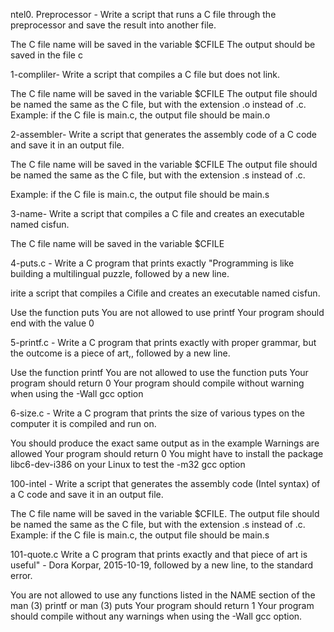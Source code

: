 ntel0. Preprocessor -
Write a script that runs a C file through the preprocessor and save the result into another file.

The C file name will be saved in the variable $CFILE
The output should be saved in the file c

1-compliler-
Write a script that compiles a C file but does not link.

The C file name will be saved in the variable $CFILE
The output file should be named the same as the C file, but with the extension .o instead of .c.
Example: if the C file is main.c, the output file should be main.o

2-assembler-
Write a script that generates the assembly code of a C code and save it in an output file.

The C file name will be saved in the variable $CFILE
The output file should be named the same as the C file, but with the extension .s instead of .c.

Example: if the C file is main.c, the output file should be main.s

3-name-
Write a script that compiles a C file and creates an executable named cisfun.

The C file name will be saved in the variable $CFILE

4-puts.c -
Write a C program that prints exactly "Programming is like building a multilingual puzzle, followed by a new line.

irite a script that compiles a Cifile and creates an executable named cisfun.

Use the function puts
You are not allowed to use printf
Your program should end with the value 0

5-printf.c -
Write a C program that prints exactly with proper grammar, but the outcome is a piece of art,, followed by a new line.

Use the function printf
You are not allowed to use the function puts
Your program should return 0
Your program should compile without warning when using the -Wall gcc option

6-size.c - 
Write a C program that prints the size of various types on the computer it is compiled and run on.

You should produce the exact same output as in the example
Warnings are allowed
Your program should return 0
You might have to install the package libc6-dev-i386 on your Linux to test the -m32 gcc option


100-intel -
Write a script that generates the assembly code (Intel syntax) of a C code and save it in an output file.

The C file name will be saved in the variable $CFILE.
The output file should be named the same as the C file, but with the extension .s instead of .c.
Example: if the C file is main.c, the output file should be main.s

101-quote.c
Write a C program that prints exactly and that piece of art is useful" - Dora Korpar, 2015-10-19, followed by a new line, to the standard error.

You are not allowed to use any functions listed in the NAME section of the man (3) printf or man (3) puts
Your program should return 1
Your program should compile without any warnings when using the -Wall gcc option.



